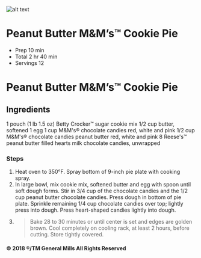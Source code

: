 

![alt text](https://images-gmi-pmc.edge-generalmills.com/7a0323cc-e4a5-4518-a8c7-be8459af8ca5.jpg "Sweet chocolate pie")

# Peanut Butter M&M’s™ Cookie Pie

* Prep 10 min
* Total 2 hr 40 min
* Servings 12

# Peanut Butter M&M’s™ Cookie Pie

## Ingredients
1 pouch (1 lb 1.5 oz) Betty Crocker™ sugar cookie mix
1/2 cup butter, softened
1 egg
1 cup M&M's® chocolate candies red, white and pink
1/2 cup M&M's® chocolate candies peanut butter red, white and pink
8 Reese's™ peanut butter filled hearts milk chocolate candies, unwrapped

###  Steps
1. Heat oven to 350°F. Spray bottom of 9-inch pie plate with cooking spray.
2. In large bowl, mix cookie mix, softened butter and egg with spoon until soft dough forms. Stir in 3/4 cup of the chocolate candies and the 1/2 cup peanut butter chocolate candies. Press dough in bottom of pie plate. Sprinkle remaining 1/4 cup chocolate candies over top; lightly press into dough. Press heart-shaped candies lightly into dough.
3. > Bake 28 to 30 minutes or until center is set and edges are golden brown. Cool completely on cooling rack, at least 2 hours, before cutting. Store tightly covered.

#### © 2018 ®/TM General Mills All Rights Reserved
